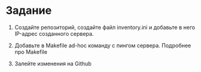# Задание 

1) Создайте репозиторий, создайте файл inventory.ini и добавьте в него IP-адрес созданного сервера.

2) Добавьте в Makefile ad-hoc команду с пингом сервера. Подробнее про Makefile

3) Залейте изменения на Github
